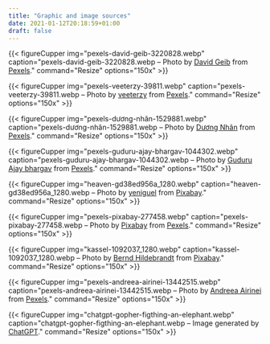 ```yaml
---
title: "Graphic and image sources"
date: 2021-01-12T20:18:59+01:00
draft: false
---
```


<div class="img-sources">

{{< figureCupper
img="pexels-david-geib-3220828.webp" 
caption="pexels-david-geib-3220828.webp – Photo by [David Geib](https://www.pexels.com/@david-geib-1265112) from [Pexels](https://www.pexels.com/photo/road-near-sea-3220828/)." 
command="Resize" 
options="150x" >}}

{{< figureCupper
img="pexels-veeterzy-39811.webp" 
caption="pexels-veeterzy-39811.webp – Photo by [veeterzy](https://www.pexels.com/@veeterzy) from [Pexels](https://www.pexels.com/photo/road-between-pine-trees-39811/)." 
command="Resize" 
options="150x" >}}

{{< figureCupper
img="pexels-dương-nhân-1529881.webp" 
caption="pexels-dương-nhân-1529881.webp – Photo by [Dương Nhân](https://www.pexels.com/@d-ng-nhan-324384) from [Pexels](https://www.pexels.com/photo/grayscale-photography-of-trees-1529881/)." 
command="Resize" 
options="150x" >}}

{{< figureCupper
img="pexels-guduru-ajay-bhargav-1044302.webp" 
caption="pexels-guduru-ajay-bhargav-1044302.webp – Photo by [Guduru Ajay bhargav](https://www.pexels.com/@ajaybhargavguduru) from [Pexels](https://www.pexels.com/photo/multi-floor-stairs-grayscale-photo-1044302/)." 
command="Resize" 
options="150x" >}}

{{< figureCupper
img="heaven-gd38ed956a_1280.webp" 
caption="heaven-gd38ed956a_1280.webp – Photo by [yeniguel](https://pixabay.com/users/yeniguel-43296) from [Pixabay](https://pixabay.com/photos/heaven-sun-water-sunset-tree-648023/)." 
command="Resize" 
options="150x" >}}

{{< figureCupper
img="pexels-pixabay-277458.webp" 
caption="pexels-pixabay-277458.webp – Photo by [Pixabay](https://www.pexels.com/de-de/@pixabay) from [Pexels](https://www.pexels.com/de-de/foto/graustufenfotografie-der-uhr-nahe-baumen-277458)." 
command="Resize" 
options="150x" >}}

{{< figureCupper
img="kassel-1092037_1280.webp" 
caption="kassel-1092037_1280.webp – Photo by [Bernd Hildebrandt](https://pixabay.com/de/users/barni1-773830) from [Pixabay](https://pixabay.com/de/photos/kassel-nebel-bergpark-wilhelmsh%C3%B6he-1092037/)." 
command="Resize" 
options="150x" >}}

{{< figureCupper
img="pexels-andreea-airinei-13442515.webp"
caption="pexels-andreea-airinei-13442515.webp – Photo by [Andreea Airinei](https://www.pexels.com/@andreea-airinei-127737174/) from [Pexels](https://www.pexels.com/photo/close-up-shot-of-a-mossy-tree-trunk-13442515/)."
command="Resize"
options="150x" >}}

{{< figureCupper
img="chatgpt-gopher-figthing-an-elephant.webp"
caption="chatgpt-gopher-figthing-an-elephant.webp – Image generated by [ChatGPT](https://chat.openai.com)."
command="Resize"
options="150x" >}}

</div>
